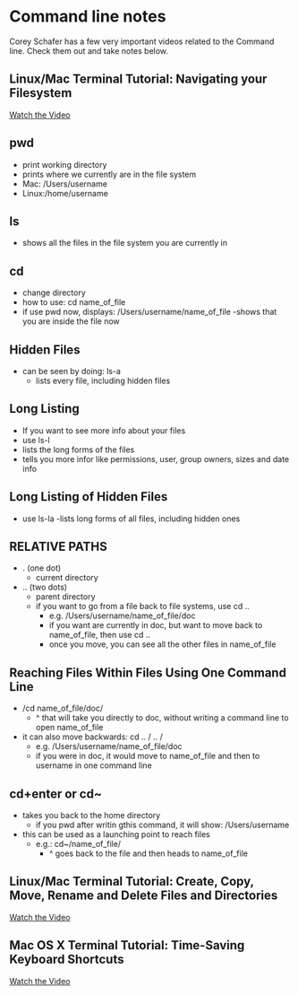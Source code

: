 # Command line notes

Corey Schafer has a few very important videos related to the Command line. Check them out and take notes below.

## Linux/Mac Terminal Tutorial: Navigating your Filesystem
[Watch the Video](https://www.youtube.com/watch?v=j6vKLJxAKfw)

## pwd
  - print working directory
  - prints where we currently are in the file system
  - Mac: /Users/username
  - Linux:/home/username

## ls
  - shows all the files in the file system you are currently in

## cd
  - change directory
  - how to use: cd name_of_file
  - if use pwd now, displays: /Users/username/name_of_file
    -shows that you are inside the file now
      
## Hidden Files
  - can be seen by doing: ls-a
     - lists every file, including hidden files

## Long Listing
  - If you want to see more info about your files
  - use ls-l
  - lists the long forms of the files
  - tells you more infor like permissions, user, group owners, sizes and date info

## Long Listing of Hidden Files 
  - use ls-la
      -lists long forms of all files, including hidden ones
      
## RELATIVE PATHS
  - . (one dot)
    - current directory
  - .. (two dots)
    - parent directory
    - if you want to go from a file back to file systems, use cd ..
      - e.g. /Users/username/name_of_file/doc
      - if you want are currently in doc, but want to move back to name_of_file, then use cd ..
      - once you move, you can see all the other files in name_of_file

## Reaching Files Within Files Using One Command Line
  - /cd name_of_file/doc/
    - ^ that will take you directly to doc, without writing a command line to open name_of_file
  - it can also move backwards: cd .. / .. /
    - e.g. /Users/username/name_of_file/doc
    - if you were in doc, it would move to name_of_file and then to username in one command line

## cd+enter or cd~
  - takes you back to the home directory
    - if you pwd after writin gthis command, it will show: /Users/username
  - this can be used as a launching point to reach files
    - e.g.: cd~/name_of_file/
        - ^ goes back to the file and then heads to name_of_file


## Linux/Mac Terminal Tutorial: Create, Copy, Move, Rename and Delete Files and Directories
[Watch the Video](https://www.youtube.com/watch?v=eoejHvAPDFs)


## Mac OS X Terminal Tutorial: Time-Saving Keyboard Shortcuts
[Watch the Video](https://www.youtube.com/watch?v=TXzrk3b9sKM)

